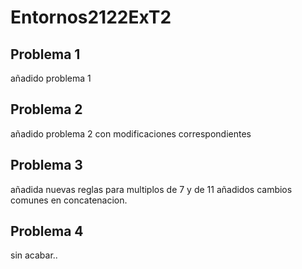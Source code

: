# Entornos2122ExT2

## Problema 1

añadido problema 1

## Problema 2

añadido problema 2 con modificaciones correspondientes

## Problema 3 
añadida nuevas reglas para multiplos de 7 y de 11
añadidos cambios comunes en concatenacion.

## Problema 4

sin acabar..